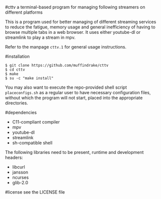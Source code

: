#cttv
a terminal-based program for managing following streamers on different platforms

This is a program used for better managing of different streaming
services to reduce the fatigue, memory usage and general inefficiency of having
to browse multiple tabs in a web browser.
It uses either youtube-dl or streamlink to play a stream in mpv.

Refer to the manpage `cttv.1` for general usage instructions.

#installation

```
$ git clone https://github.com/muffindrake/cttv
$ cd cttv
$ make
$ su -c "make install"
```

You may also want to execute the repo-provided shell script `placeconfigs.sh`
as a regular user to have necessary configuration files, without which the
program will not start, placed into the appropriate directories.

#dependencies
- C11-compliant compiler
- mpv
- youtube-dl
- streamlink
- sh-compatible shell

The following libraries need to be present, runtime and development headers:
- libcurl
- jansson
- ncurses
- glib-2.0

#license
see the LICENSE file
